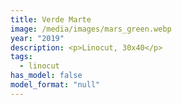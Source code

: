 ```yaml
---
title: Verde Marte
image: /media/images/mars_green.webp
year: "2019"
description: <p>Linocut, 30x40</p>
tags:
  - linocut
has_model: false
model_format: "null"
---
```

